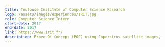 ```yaml
---
title: Toulouse Institute of Computer Science Research
logo: /assets/images/experiences/IRIT.jpg
role: Computer Science Intern
start-date: 2017
end-date: 2017
link: https://www.irit.fr/
description: Prove Of Concept (POC) using Copernicus satellite images, for the purpose of studying agricultural soils.
---
```

<!---
Gregoire Boiron <gregoire.boiron@gmail.com>
Copyright (c) 2018 Gregoire Boiron  All Rights Reserved.
--->
